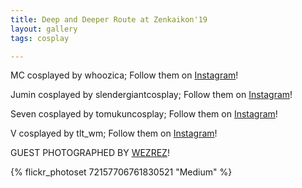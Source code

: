 ```yaml
---
title: Deep and Deeper Route at Zenkaikon'19
layout: gallery
tags: cosplay

---
```


MC cosplayed by whoozica; Follow them on [Instagram](https://www.instagram.com/whoozica)!

Jumin cosplayed by slendergiantcosplay; Follow them on [Instagram](https://www.instagram.com/slendergiantcosplay)!

Seven cosplayed by tomukuncosplay; Follow them on [Instagram](https://www.instagram.com/tomukuncosplay)!

V cosplayed by tlt_wm; Follow them on [Instagram](https://www.instagram.com/tlt_wm)!

GUEST PHOTOGRAPHED BY [WEZREZ](https://www.instagram.com/wezrez)!

{% flickr_photoset 72157706761830521 "Medium" %}